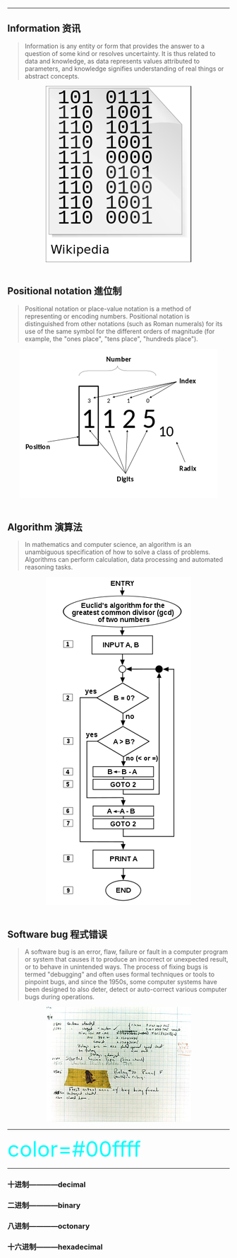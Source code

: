 
----
## **Information 资讯**
>Information is any entity or form that provides the answer to a question of some kind or resolves uncertainty. It is thus related to data and knowledge, as data represents values attributed to parameters, and knowledge signifies understanding of real things or abstract concepts.

<div style="text-align:center">
<img src="images/名词解析/2/informat.png"/>
</div>
<br>

## **Positional notation  進位制**
>Positional notation or place-value notation is a method of representing or encoding numbers. Positional notation is distinguished from other notations (such as Roman numerals) for its use of the same symbol for the different orders of magnitude (for example, the "ones place", "tens place", "hundreds place").
<div style="text-align: center">
<img src="images/名词解析/2/po.png"/>
</div>
<br>

## **Algorithm 演算法**
>In mathematics and computer science, an algorithm is an unambiguous specification of how to solve a class of problems. Algorithms can perform calculation, data processing and automated reasoning tasks.
<div style="text-align: center">
<img src="images/名词解析/2/alo.png"/>
</div>
<br>

## **Software bug 程式错误**
>A software bug is an error, flaw, failure or fault in a computer program or system that causes it to produce an incorrect or unexpected result, or to behave in unintended ways. The process of fixing bugs is termed "debugging" and often uses formal techniques or tools to pinpoint bugs, and since the 1950s, some computer systems have been designed to also deter, detect or auto-correct various computer bugs during operations.

<div style="text-align: center">
<img src="images/名词解析/2/bug.jpg"/>
</div>

-------

<font color=#00ffff
 size=72>color=#00ffff</font>
 
---------


### 十进制————**decimal** 
### 二进制————**binary**
### 八进制————**octonary**
### 十六进制———**hexadecimal**
